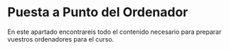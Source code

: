 # Puesta a Punto del Ordenador

En este apartado encontrareis todo el contenido necesario para preparar vuestros ordenadores para el curso. 